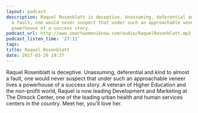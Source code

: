 ```yaml
---
layout: podcast
description: Raquel Rosenblatt is deceptive. Unassuming, deferential and kind to almost
  a fault, one would never suspect that under such an approachable veneer lives a
  powerhouse of a success story.
podcast_url: http://www.smartwomeniknow.com/audio/RaquelRosenblatt.mp3
podcast_listen_time: '27:11'
tags: 
title: Raquel Rosenblatt
date: 2017-03-29 19:37
---
```



Raquel Rosenblatt is deceptive. Unassuming, deferential and kind to almost a fault, one would never suspect that under such an approachable veneer lives a powerhouse of a success story.  A veteran of Higher Education and the non-profit world, Raquel is now leading Development and Marketing at The Dimock Center, one of the leading urban health and human services centers in the country. Meet her, you'll love her.